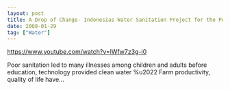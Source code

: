 ```yaml
---
layout: post
title: A Drop of Change- Indonesias Water Sanitation Project for the People of Tajinan
date: 2008-01-29
tag: ["Water"]
---
```


https://www.youtube.com/watch?v=lWfw7z3g-i0  

Poor sanitation led to many illnesses among children and adults before education, technology provided clean water %u2022 Farm productivity, quality of life have...
